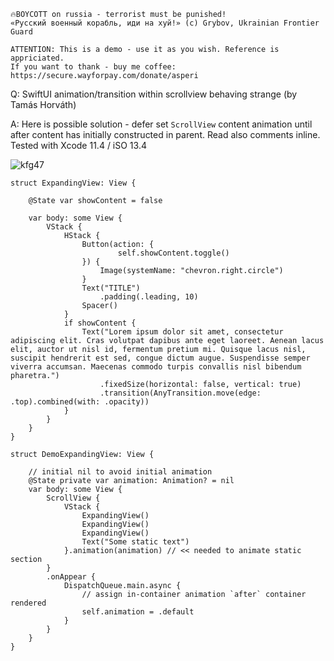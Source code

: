 ```
🔥BOYCOTT on russia - terrorist must be punished!
«Русский военный корабль, иди на хуй!» (c) Grybov, Ukrainian Frontier Guard

ATTENTION: This is a demo - use it as you wish. Reference is appriciated.
If you want to thank - buy me coffee: https://secure.wayforpay.com/donate/asperi
```

Q: SwiftUI animation/transition within scrollview behaving strange (by Tamás Horváth)

A: Here is possible solution - defer set `ScrollView` content animation until after content has initially constructed 
in parent. Read also comments inline. Tested with Xcode 11.4 / iSO 13.4

![kfg47](https://user-images.githubusercontent.com/62171579/179524339-24d2dc0b-d572-45a9-8150-a30cc4d3cb9a.gif)

```
struct ExpandingView: View {

    @State var showContent = false

    var body: some View {
        VStack {
            HStack {
                Button(action: {
                        self.showContent.toggle()
                }) {
                    Image(systemName: "chevron.right.circle")
                }
                Text("TITLE")
                    .padding(.leading, 10)
                Spacer()
            }
            if showContent {
                Text("Lorem ipsum dolor sit amet, consectetur adipiscing elit. Cras volutpat dapibus ante eget laoreet. Aenean lacus elit, auctor ut nisl id, fermentum pretium mi. Quisque lacus nisl, suscipit hendrerit est sed, congue dictum augue. Suspendisse semper viverra accumsan. Maecenas commodo turpis convallis nisl bibendum pharetra.")
                    .fixedSize(horizontal: false, vertical: true)
                    .transition(AnyTransition.move(edge: .top).combined(with: .opacity))
            }
        }
    }
}

struct DemoExpandingView: View {

    // initial nil to avoid initial animation
    @State private var animation: Animation? = nil
    var body: some View {
        ScrollView {
            VStack {
                ExpandingView()
                ExpandingView()
                ExpandingView()
                Text("Some static text")
            }.animation(animation) // << needed to animate static section
        }
        .onAppear {
            DispatchQueue.main.async {
                // assign in-container animation `after` container rendered
                self.animation = .default
            }
        }
    }
}
```
